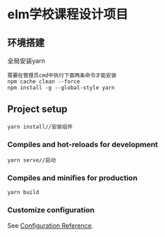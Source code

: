 # elm学校课程设计项目
## 环境搭建
全局安装yarn
```
需要在管理员cmd中执行下面两条命令才能安装
npm cache clean --force
npm install -g --global-style yarn

```
## Project setup
```
yarn install//安装组件
```

### Compiles and hot-reloads for development
```
yarn serve//启动
```

### Compiles and minifies for production
```
yarn build
```

### Customize configuration
See [Configuration Reference](https://cli.vuejs.org/config/).
